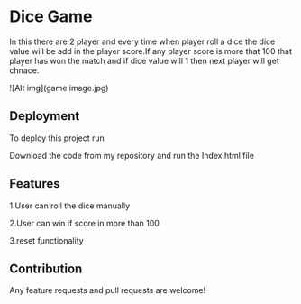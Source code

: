
# Dice Game

In this there are 2 player and every time when player roll a dice the dice value will be add in the player score.If any player score is more that 100 that player has won the match and if dice value will 1 then next player will get chnace.


![Alt img](game image.jpg)
## Deployment

To deploy this project run

Download the code from my repository and run the Index.html file


## Features

1.User can roll the dice manually

2.User can win if score in more than 100

3.reset functionality 

## Contribution

Any feature requests and pull requests are welcome!

